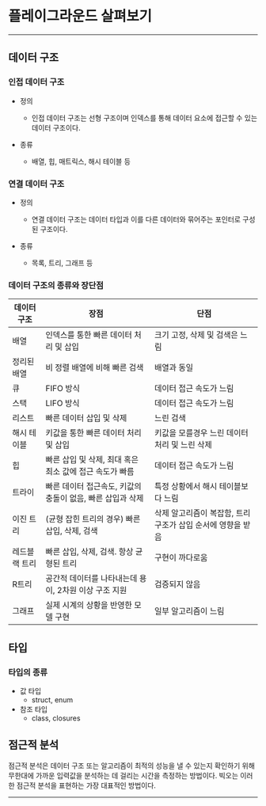 # 플레이그라운드 살펴보기

---



## 데이터 구조



### 인접 데이터 구조

- 정의
  - 인접 데이터 구조는 선형 구조이며 인덱스를 통해 데이터 요소에 접근할 수 있는 데이터 구조이다.

- 종류

  - 배열, 힙, 매트릭스, 해시 테이블 등 

### 연결 데이터 구조

- 정의
  - 연결 데이터 구조는 데이터 타입과 이를 다른 데이터와 묶어주는 포인터로 구성된 구조이다.

- 종류
  - 목록, 트리, 그래프 등

   

### 데이터 구조의 종류와 장단점

| 데이터 구조   | 장점                                                       | 단점                                                        |
| ------------- | ---------------------------------------------------------- | ----------------------------------------------------------- |
| 배열          | 인덱스를 통한 빠른 데이터 처리 및 삽입                     | 크기 고정, 삭제 및 검색은 느림                              |
| 정리된 배열   | 비 정렬 배열에 비해 빠른 검색                              | 배열과 동일                                                 |
| 큐            | FIFO 방식                                                  | 데이터 접근 속도가 느림                                     |
| 스택          | LIFO 방식                                                  | 데이터 접근 속도가 느림                                     |
| 리스트        | 빠른 데이터 삽입 및 삭제                                   | 느린 검색                                                   |
| 해시 테이블   | 키값을 통한 빠른 데이터 처리 및 삽입                       | 키값을 모를경우 느린 데이터 처리 및 느린 삭제               |
| 힙            | 빠른 삽입 및 삭제, 최대 혹은 최소 값에 접근 속도가 빠름    | 데이터 접근 속도가 느림                                     |
| 트라이        | 빠른 데이터 접근속도, 키값의 충돌이 없음, 빠른 삽입과 삭제 | 특정 상황에서 해시 테이블보다 느림                          |
| 이진 트리     | (균형 잡힌 트리의 경우) 빠른 삽입, 삭제, 검색              | 삭제 알고리즘이 복잡함, 트리 구조가 삽입 순서에 영향을 받음 |
| 레드블랙 트리 | 빠른 삽입, 삭제, 검색. 항상 균형된 트리                    | 구현이 까다로움                                             |
| R트리         | 공간적 데이터를 나타내는데 용이, 2차원 이상 구조 지원      | 검증되지 않음                                               |
| 그래프        | 실제 시계의 상황을 반영한 모델 구현                        | 일부 알고리즘이 느림                                        |



## 타입

### 타입의 종류

- 값 타입
  - struct, enum
- 참조 타입
  - class, closures



## 점근적 분석

 점근적 분석은 데이터 구조 또는 알고리즘이 최적의 성능을 낼 수 있는지 확인하기 위해 무한대에 가까운 입력값을 분석하는 데 걸리는 시간을 측정하는 방법이다. 빅오는 이러한 점근적 분석을 표현하는 가장 대표적인 방법이다.

---

